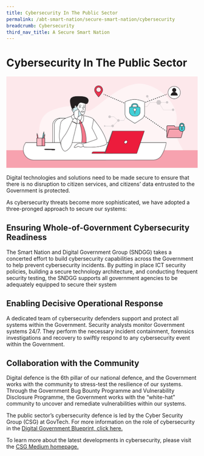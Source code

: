 ```yaml
---
title: Cybersecurity In The Public Sector
permalink: /abt-smart-nation/secure-smart-nation/cybersecurity
breadcrumb: Cybersecurity
third_nav_title: A Secure Smart Nation
---
```

# Cybersecurity In The Public Sector
![Cybersecurity](/images/cybersecurity-wip.png)

Digital technologies and solutions need to be made secure to ensure that there is no disruption to citizen services, and citizens’ data entrusted to the Government is protected.

As cybersecurity threats become more sophisticated, we have adopted a three-pronged approach to secure our systems:
 
## Ensuring Whole-of-Government Cybersecurity Readiness

The Smart Nation and Digital Government Group (SNDGG) takes a concerted effort to build cybersecurity capabilities across the Government to help prevent cybersecurity incidents. By putting in place ICT security policies, building a secure technology architecture, and conducting frequent security testing, the SNDGG supports all government agencies to be adequately equipped to secure their system
 
## Enabling Decisive Operational Response

A dedicated team of cybersecurity defenders support and protect all systems within the Government. Security analysts monitor Government systems 24/7. They perform the necessary incident containment, forensics investigations and recovery to swiftly respond to any cybersecurity event within the Government.

## Collaboration with the Community

Digital defence is the 6th pillar of our national defence, and the Government works with the community to stress-test the resilience of our systems. Through the Government Bug Bounty Programme and Vulnerability Disclosure Programme, the Government works with the “white-hat” community to uncover and remediate vulnerabilities within our systems.

The public sector’s cybersecurity defence is led by the Cyber Security Group (CSG) at GovTech. For more information on the role of cybersecurity in the <a href="https://www.tech.gov.sg/digital-government-blueprint/" target="_blank">Digital Government Blueprint, click here.</a> 

To learn more about the latest developments in cybersecurity, please visit the <a href="https://medium.com/csg-govtech" target="_blank">CSG Medium homepage.</a>